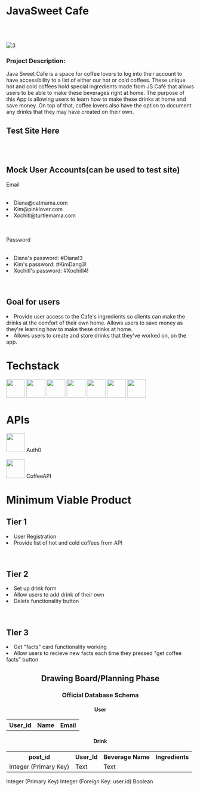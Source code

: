 <h1>JavaSweet Cafe</h1>
<br></br>

![3](https://user-images.githubusercontent.com/106282120/203226696-8793cafc-a7c7-43df-a5b6-d97ca687f52c.png)

<section>
<b><h3>Project Description:</h3></b>
Java Sweet Cafe is a space for coffee lovers to log into their account to have accessibility to a list of either our hot or cold coffees. These unique hot and cold coffees hold special ingredients made from JS Café that allows users to be able to make these beverages right at home. The purpose of this App is allowing users to learn how to make these drinks at home and save money. On top of that, coffee lovers also have the option to document any drinks that they may have created on their own. 
</section>

<h2>Test Site Here</h2>
<br></br>
<h2>Mock User Accounts(can be used to test site)</h2>
<table><p>Email</p></table>
<li>Diana@catmama.com</li>
<li>Kim@pinklover.com</li>
<li>Xochitl@turtlemama.com</li>
<br></br>
<table><p>Password</p></table>
<li>Diana's password: #Diana!3</li>
<li>Kim's password: #KimDang3!</li>
<li>Xochitl's password: #Xochitl4!</li>
<br></br>
<b><h2>Goal for users</h2></b>
<li>Provide user access to the Cafe's ingredients so clients can make the drinks at the comfort of their own home. Allows users to save money as they're learning how to make these drinks at home.</li> 
<li>Allows users to create and store drinks that they've worked on, on the app.</li> 

<h1>Techstack</h1>
<image
src="https://user-images.githubusercontent.com/76704309/202346526-a5ff4025-f329-4869-9bf2-a55c438acce4.png" height="50px">
</image>
<image
src="https://user-images.githubusercontent.com/76704309/202346792-38f643ef-1547-437c-be94-934896ffb419.png" height="50px">
</image>
<image
src="https://user-images.githubusercontent.com/76704309/202349986-4508269e-0ccc-4557-8387-b200fd48eff5.png" height="50px">
</image>
<image
src="https://user-images.githubusercontent.com/76704309/202349804-b01c7de8-8a26-477d-87b7-6533268deafe.png" height="50px">
</image>
<image
src="https://user-images.githubusercontent.com/76704309/202350785-7c97d6ee-cfdd-42d8-bf66-754ebf06609b.png" height="50px">
</image>
<image
src="https://user-images.githubusercontent.com/76704309/202370441-e6500520-443f-46c0-8062-243cfdf0ee84.png" height="50px">
</image>
<image 
src="https://user-images.githubusercontent.com/76704309/202350485-fbca3896-cdf0-42b6-bace-5ff4130d0745.png" height="50px">
</image>

<h1>APIs</h1>
<image src="https://user-images.githubusercontent.com/76704309/202351473-c2b9308b-9fd1-4dd6-980e-108bb1eb8731.png" height="50px"> 
Auth0
<br></br>
</image>
<image src="https://static.vecteezy.com/system/resources/previews/002/412/377/original/coffee-cup-logo-coffee-shop-icon-design-free-vector.jpg" height="50px">
  </image>
  CoffeeAPI
  
  <h1>Minimum Viable Product</h1>
  <h2>Tier 1</h1>
  <li>User Registration</li>
  <li>Provide list of hot and cold coffees from API</li>
  <br></br>
  <h2>Tier 2</h2>
  <li>Set up drink form</li>
  <li>Allow users to add drink of their own</li>
  <li>Delete functionality button</li>
  <br></br>
  <h2>TIer 3</h2>
  <li>Get "facts" card functionality working</li>
  <li>Allow users to recieve new facts each time they pressed "get coffee facts" button</li>
  
  <h2 align="center">Drawing Board/Planning Phase</h2>
<h3 align="center"> Official Database Schema </h3>
<h4 align="center">User</h4>
<table align="center">
  </tr>
  <tr>
    <th>User_id</th>
    <th>Name</th>
    <th>Email</th>
  </tr>
</table>
<h4 align="center">Drink</h4>
<table align="center">
  <tr>
    <th>post_id</th>
    <th>User_Id</th>
    <th>Beverage Name</th>
    <th>Ingredients</th>
  </tr>
  <tr>
    <td>Integer (Primary Key)</td>
    <td>Text</td>
    <td>Text</td>
  </tr>
</table>
  <tr>
    <td>Integer (Primary Key)</td>
    <td>Integer (Foreign Key: user.id)</td>
    <td>Boolean</td>
  </tr>
</table>
                                                                                                                               
